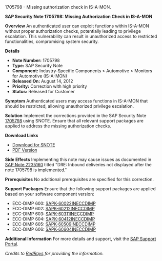 1705798 - Missing authorization check in IS-A-MON.

**SAP Security Note 1705798: Missing Authorization Check in IS-A-MON**

**Overview**
An authenticated user can exploit functions within IS-A-MON without proper authorization checks, potentially leading to privilege escalation. This vulnerability can result in unauthorized access to restricted functionalities, compromising system security.

**Details**
- **Note Number:** 1705798
- **Type:** SAP Security Note
- **Component:** Industry-Specific Components > Automotive > Monitors for Automotive (IS-A-MON)
- **Released On:** August 14, 2012
- **Priority:** Correction with high priority
- **Status:** Released for Customer

**Symptom**
Authenticated users may access functions in IS-A-MON that should be restricted, allowing unauthorized privilege escalation.

**Solution**
Implement the corrections provided in the SAP Security Note [1705798](https://notesdownloads.sap.com/note/0040000010135902017) using SNOTE. Ensure that all relevant support packages are applied to address the missing authorization checks.

**Download Links**
- [Download for SNOTE](https://notesdownloads.sap.com/note/0040000010135902017)
- [PDF Version](https://userapps.support.sap.com/sap/support/sfm/notes/print/0001705798?language=en-US&token=F3E31ED7FC21DFEDFF682D2432B264F5)

**Side Effects**
Implementing this note may cause issues as documented in [SAP Note 2235160](https://me.sap.com/notes/0002235160) titled "DRE: Inbound deliveries not displayed after the note 1705798 is implemented."

**Prerequisites**
No additional prerequisites are specified for this correction.

**Support Packages**
Ensure that the following support packages are applied based on your software component version:
- ECC-DIMP 600: [SAPK-60022INECCDIMP](https://me.sap.com/supportpackage/SAPK-60022INECCDIMP)
- ECC-DIMP 602: [SAPK-60212INECCDIMP](https://me.sap.com/supportpackage/SAPK-60212INECCDIMP)
- ECC-DIMP 603: [SAPK-60311INECCDIMP](https://me.sap.com/supportpackage/SAPK-60311INECCDIMP)
- ECC-DIMP 604: [SAPK-60412INECCDIMP](https://me.sap.com/supportpackage/SAPK-60412INECCDIMP)
- ECC-DIMP 605: [SAPK-60509INECCDIMP](https://me.sap.com/supportpackage/SAPK-60509INECCDIMP)
- ECC-DIMP 606: [SAPK-60604INECCDIMP](https://me.sap.com/supportpackage/SAPK-60604INECCDIMP)

**Additional Information**
For more details and support, visit the [SAP Support Portal](https://me.sap.com/).

*Credits to [RedRays](https://redrays.io) for providing the information.*